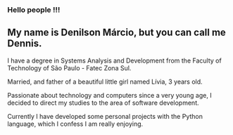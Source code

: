 ### Hello people !!!
## My name is Denilson Márcio, but you can call me Dennis.

I have a degree in Systems Analysis and Development from the Faculty of Technology of São Paulo - Fatec Zona Sul.

Married, and father of a beautiful little girl named Lívia, 3 years old.

Passionate about technology and computers since a very young age, I decided to direct my studies to the area of software development.

Currently I have developed some personal projects with the Python language, which I confess I am really enjoying.

<!--
**DenilsonMarcio/DenilsonMarcio** is a ✨ _special_ ✨ repository because its `README.md` (this file) appears on your GitHub profile.

Here are some ideas to get you started:

- 🔭 I’m currently working on ...
- 🌱 I’m currently learning ...
- 👯 I’m looking to collaborate on ...
- 🤔 I’m looking for help with ...
- 💬 Ask me about ...
- 📫 How to reach me: ...
- 😄 Pronouns: ...
- ⚡ Fun fact: ...
-->
